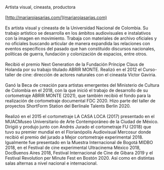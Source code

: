 Artista visual, cineasta, productora<br /><br />
[http://mariarojasarias.com/](mariarojasarias.com)<br /><br />
Es artista visual y cineasta de la Universidad Nacional de Colombia. Su trabajo artístico
se desarrolla en los ámbitos audiovisuales e instalativos con la imagen en movimiento.
Trabaja con materiales de archivo oficiales y no oficiales buscando articular de manera
expandida las relaciones con eventos específicos del pasado que han constituido
discursos nacionales, políticas de guerra, fundación y colonización de espacios, entre
otros.<br /><br />
Recibió el premio Next Generation de la Fundación Príncipe Claus de Holanda por su
trabajo titulado ABRIR MONTE. Realizó en el 2012 el Curso-taller de cine: dirección de
actores naturales con el cineasta Víctor Gaviria.<br /><br />
Ganó la Beca de creación para artistas emergentes del Ministerio de Cultura de
Colombia en el 2018, con la que inició el trabajo de desarrollo de su
cortometraje ABRIR MONTE (2021), que también recibió el fondo para la realización
de cortometraje documental FDC 2020. Hizo parte del taller de proyectos ShortForm
Station del Berlinale Talents Berlin 2020.<br /><br />
Realizó en el 2015 el cortometraje LA CASA LOCA (2017) presentado en el MUACMuseo Universitario de Arte Contemporáneo de la Ciudad de México. Dirigió y
produjo junto con Andrés Jurado el cortometraje FU (2018) que tuvo su premier
mundial en el Florianópolis Audiovisual Mercosur donde recibió el premio del jurado a
Mejor cortometraje experimental 2018. Igualmente fue presentado en la Muestra
Internacional de Bogotá MIDBO 2018, en el Festival de cine experimental Ultracinema
México 2018, DocBuenos Aires 2018, Festival Internacional de Cine de Gibara 2019 y el
Festival Revolution per Minute Fest en Bostón 2020. Así como en distintas salas
alternas a nivel nacional e internacional.
